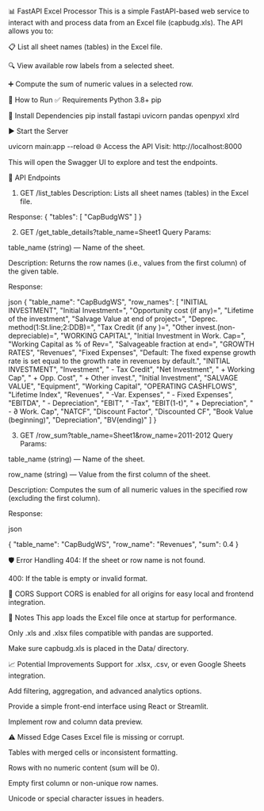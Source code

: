 📊 FastAPI Excel Processor
This is a simple FastAPI-based web service to interact with and process data from an Excel file (capbudg.xls). The API allows you to:

📋 List all sheet names (tables) in the Excel file.

🔍 View available row labels from a selected sheet.

➕ Compute the sum of numeric values in a selected row.


🚀 How to Run
✅ Requirements
Python 3.8+
pip

🧪 Install Dependencies
pip install fastapi uvicorn pandas openpyxl xlrd


▶️ Start the Server

uvicorn main:app --reload
🌐 Access the API
Visit: http://localhost:8000

This will open the Swagger UI to explore and test the endpoints.

📘 API Endpoints
1. GET /list_tables
Description: Lists all sheet names (tables) in the Excel file.

Response:
{
  "tables": [
    "CapBudgWS"
  ]
}

2. GET /get_table_details?table_name=Sheet1
Query Params:

table_name (string) — Name of the sheet.

Description: Returns the row names (i.e., values from the first column) of the given table.

Response:

json
{
  "table_name": "CapBudgWS",
  "row_names": [
    "INITIAL INVESTMENT",
    "Initial Investment=",
    "Opportunity cost (if any)=",
    "Lifetime of the investment",
    "Salvage Value at end of project=",
    "Deprec. method(1:St.line;2:DDB)=",
    "Tax Credit (if any )=",
    "Other invest.(non-depreciable)=",
    "WORKING CAPITAL",
    "Initial Investment in Work. Cap=",
    "Working Capital as % of Rev=",
    "Salvageable fraction at end=",
    "GROWTH RATES",
    "Revenues",
    "Fixed Expenses",
    "Default: The fixed expense growth rate is set equal to the growth rate in revenues by default.",
    "INITIAL INVESTMENT",
    "Investment",
    " - Tax Credit",
    "Net Investment",
    " + Working Cap",
    " + Opp. Cost",
    " + Other invest.",
    "Initial Investment",
    "SALVAGE VALUE",
    "Equipment",
    "Working Capital",
    "OPERATING CASHFLOWS",
    "Lifetime Index",
    "Revenues",
    " -Var. Expenses",
    " - Fixed Expenses",
    "EBITDA",
    " - Depreciation",
    "EBIT",
    " -Tax",
    "EBIT(1-t)",
    " + Depreciation",
    " - ∂ Work. Cap",
    "NATCF",
    "Discount Factor",
    "Discounted CF",
    "Book Value (beginning)",
    "Depreciation",
    "BV(ending)"
  ]
}

3. GET /row_sum?table_name=Sheet1&row_name=2011-2012
Query Params:

table_name (string) — Name of the sheet.

row_name (string) — Value from the first column of the sheet.

Description: Computes the sum of all numeric values in the specified row (excluding the first column).

Response:

json

{
  "table_name": "CapBudgWS",
  "row_name": "Revenues",
  "sum": 0.4
}

🛡️ Error Handling
404: If the sheet or row name is not found.

400: If the table is empty or invalid format.

🔄 CORS Support
CORS is enabled for all origins for easy local and frontend integration.

📌 Notes
This app loads the Excel file once at startup for performance.

Only .xls and .xlsx files compatible with pandas are supported.

Make sure capbudg.xls is placed in the Data/ directory.


📈 Potential Improvements
Support for .xlsx, .csv, or even Google Sheets integration.

Add filtering, aggregation, and advanced analytics options.

Provide a simple front-end interface using React or Streamlit.

Implement row and column data preview.


⚠️ Missed Edge Cases
Excel file is missing or corrupt.

Tables with merged cells or inconsistent formatting.

Rows with no numeric content (sum will be 0).

Empty first column or non-unique row names.

Unicode or special character issues in headers.